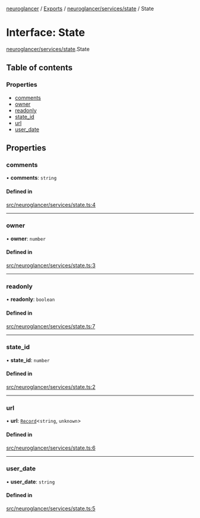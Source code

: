 [neuroglancer](../README.md) / [Exports](../modules.md) / [neuroglancer/services/state](../modules/neuroglancer_services_state.md) / State

# Interface: State

[neuroglancer/services/state](../modules/neuroglancer_services_state.md).State

## Table of contents

### Properties

- [comments](neuroglancer_services_state.State.md#comments)
- [owner](neuroglancer_services_state.State.md#owner)
- [readonly](neuroglancer_services_state.State.md#readonly)
- [state\_id](neuroglancer_services_state.State.md#state_id)
- [url](neuroglancer_services_state.State.md#url)
- [user\_date](neuroglancer_services_state.State.md#user_date)

## Properties

### comments

• **comments**: `string`

#### Defined in

[src/neuroglancer/services/state.ts:4](https://github.com/ActiveBrainAtlas2/neuroglancer/blob/91617476/src/neuroglancer/services/state.ts#L4)

___

### owner

• **owner**: `number`

#### Defined in

[src/neuroglancer/services/state.ts:3](https://github.com/ActiveBrainAtlas2/neuroglancer/blob/91617476/src/neuroglancer/services/state.ts#L3)

___

### readonly

• **readonly**: `boolean`

#### Defined in

[src/neuroglancer/services/state.ts:7](https://github.com/ActiveBrainAtlas2/neuroglancer/blob/91617476/src/neuroglancer/services/state.ts#L7)

___

### state\_id

• **state\_id**: `number`

#### Defined in

[src/neuroglancer/services/state.ts:2](https://github.com/ActiveBrainAtlas2/neuroglancer/blob/91617476/src/neuroglancer/services/state.ts#L2)

___

### url

• **url**: [`Record`](../modules/main_module._internal_.md#record)<`string`, `unknown`\>

#### Defined in

[src/neuroglancer/services/state.ts:6](https://github.com/ActiveBrainAtlas2/neuroglancer/blob/91617476/src/neuroglancer/services/state.ts#L6)

___

### user\_date

• **user\_date**: `string`

#### Defined in

[src/neuroglancer/services/state.ts:5](https://github.com/ActiveBrainAtlas2/neuroglancer/blob/91617476/src/neuroglancer/services/state.ts#L5)
